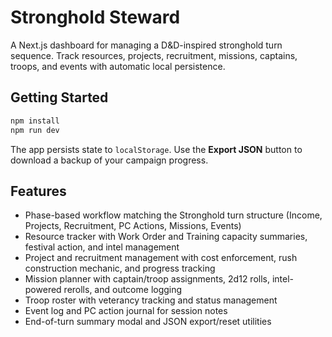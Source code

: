 # Stronghold Steward

A Next.js dashboard for managing a D&D-inspired stronghold turn sequence. Track resources, projects, recruitment, missions, captains, troops, and events with automatic local persistence.

## Getting Started

```bash
npm install
npm run dev
```

The app persists state to `localStorage`. Use the **Export JSON** button to download a backup of your campaign progress.

## Features

- Phase-based workflow matching the Stronghold turn structure (Income, Projects, Recruitment, PC Actions, Missions, Events)
- Resource tracker with Work Order and Training capacity summaries, festival action, and intel management
- Project and recruitment management with cost enforcement, rush construction mechanic, and progress tracking
- Mission planner with captain/troop assignments, 2d12 rolls, intel-powered rerolls, and outcome logging
- Troop roster with veterancy tracking and status management
- Event log and PC action journal for session notes
- End-of-turn summary modal and JSON export/reset utilities
